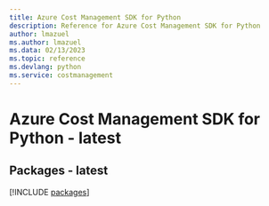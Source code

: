 ```yaml
---
title: Azure Cost Management SDK for Python
description: Reference for Azure Cost Management SDK for Python
author: lmazuel
ms.author: lmazuel
ms.data: 02/13/2023
ms.topic: reference
ms.devlang: python
ms.service: costmanagement
---
```

# Azure Cost Management SDK for Python - latest
## Packages - latest
[!INCLUDE [packages](cost-management-index.md)]